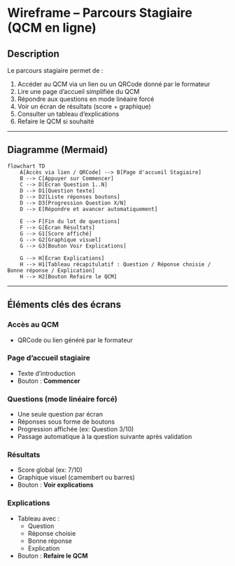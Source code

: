 # Wireframe – Parcours Stagiaire (QCM en ligne)

## Description

Le parcours stagiaire permet de :

1. Accéder au QCM via un lien ou un QRCode donné par le formateur
2. Lire une page d’accueil simplifiée du QCM
3. Répondre aux questions en mode linéaire forcé
4. Voir un écran de résultats (score + graphique)
5. Consulter un tableau d’explications
6. Refaire le QCM si souhaité

---

## Diagramme (Mermaid)

```mermaid
flowchart TD
    A[Accès via lien / QRCode] --> B[Page d'accueil Stagiaire]
    B --> C[Appuyer sur Commencer]
    C --> D[Écran Question 1..N]
    D --> D1[Question texte]
    D --> D2[Liste réponses boutons]
    D --> D3[Progression Question X/N]
    D --> E[Répondre et avancer automatiquement]

    E --> F[Fin du lot de questions]
    F --> G[Écran Résultats]
    G --> G1[Score affiché]
    G --> G2[Graphique visuel]
    G --> G3[Bouton Voir Explications]

    G --> H[Écran Explications]
    H --> H1[Tableau récapitulatif : Question / Réponse choisie / Bonne réponse / Explication]
    H --> H2[Bouton Refaire le QCM]
```

---

## Éléments clés des écrans

### Accès au QCM

- QRCode ou lien généré par le formateur

### Page d’accueil stagiaire

- Texte d’introduction
- Bouton : **Commencer**

### Questions (mode linéaire forcé)

- Une seule question par écran
- Réponses sous forme de boutons
- Progression affichée (ex: Question 3/10)
- Passage automatique à la question suivante après validation

### Résultats

- Score global (ex: 7/10)
- Graphique visuel (camembert ou barres)
- Bouton : **Voir explications**

### Explications

- Tableau avec :
  - Question
  - Réponse choisie
  - Bonne réponse
  - Explication
- Bouton : **Refaire le QCM**
